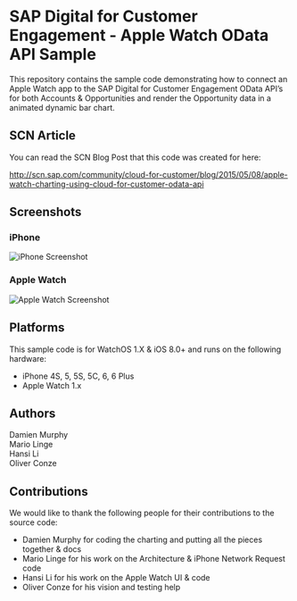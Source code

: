 SAP Digital for Customer Engagement - Apple Watch OData API Sample
===============================

This repository contains the sample code demonstrating how to connect an Apple Watch app to the SAP Digital for Customer Engagement OData API’s for both Accounts & Opportunities and render the Opportunity data in a animated dynamic bar chart. 

## SCN Article ##
You can read the SCN Blog Post that this code was created for here: 

http://scn.sap.com/community/cloud-for-customer/blog/2015/05/08/apple-watch-charting-using-cloud-for-customer-odata-api

## Screenshots ##
### iPhone ###
![iPhone Screenshot](https://raw.githubusercontent.com/SAP/c4c-apple-watch-chart-example/master/iPhone.png?token=AMXxTpSzoXxUULcFXDMo2ZslowmSA5dPks5VkcX5wA%3D%3D)

### Apple Watch ###
![Apple Watch Screenshot](https://raw.githubusercontent.com/SAP/c4c-apple-watch-chart-example/master/Apple%20Watch.png?token=AMXxTu3M9F7IqkZqs5QWEaS8_opHRAFbks5VkcYowA%3D%3D)

## Platforms ##
This sample code is for WatchOS 1.X & iOS 8.0+ and runs on the following hardware:

* iPhone 4S, 5, 5S, 5C, 6, 6 Plus
* Apple Watch 1.x


## Authors ##
Damien Murphy<br/>
Mario Linge<br/>
Hansi Li<br/>
Oliver Conze<br/>


## Contributions ##
We would like to thank the following people for their contributions to the source code:
* Damien Murphy for coding the charting and putting all the pieces together & docs
* Mario Linge for his work on the Architecture & iPhone Network Request code
* Hansi Li for his work on the Apple Watch UI & code
* Oliver Conze for his vision and testing help



